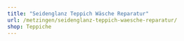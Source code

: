 ```yaml
---
title: "Seidenglanz Teppich Wäsche Reparatur"
url: /metzingen/seidenglanz-teppich-waesche-reparatur/
shop: Teppiche
---
```

